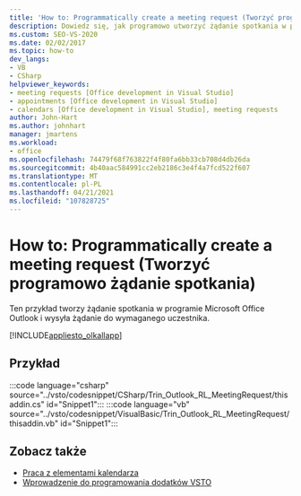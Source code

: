 ```yaml
---
title: 'How to: Programmatically create a meeting request (Tworzyć programowo żądanie spotkania)'
description: Dowiedz się, jak programowo utworzyć żądanie spotkania w programie Microsoft Outlook i wysłać żądanie do wymaganego uczestnika.
ms.custom: SEO-VS-2020
ms.date: 02/02/2017
ms.topic: how-to
dev_langs:
- VB
- CSharp
helpviewer_keywords:
- meeting requests [Office development in Visual Studio]
- appointments [Office development in Visual Studio]
- calendars [Office development in Visual Studio], meeting requests
author: John-Hart
ms.author: johnhart
manager: jmartens
ms.workload:
- office
ms.openlocfilehash: 74479f68f763822f4f80fa6bb33cb708d4db26da
ms.sourcegitcommit: 4b40aac584991cc2eb2186c3e4f4a7fcd522f607
ms.translationtype: MT
ms.contentlocale: pl-PL
ms.lasthandoff: 04/21/2021
ms.locfileid: "107828725"
---
```

# <a name="how-to-programmatically-create-a-meeting-request"></a>How to: Programmatically create a meeting request (Tworzyć programowo żądanie spotkania)
  Ten przykład tworzy żądanie spotkania w programie Microsoft Office Outlook i wysyła żądanie do wymaganego uczestnika.

 [!INCLUDE[appliesto_olkallapp](../vsto/includes/appliesto-olkallapp-md.md)]

## <a name="example"></a>Przykład
 :::code language="csharp" source="../vsto/codesnippet/CSharp/Trin_Outlook_RL_MeetingRequest/thisaddin.cs" id="Snippet1":::
 :::code language="vb" source="../vsto/codesnippet/VisualBasic/Trin_Outlook_RL_MeetingRequest/thisaddin.vb" id="Snippet1":::

## <a name="see-also"></a>Zobacz także
- [Praca z elementami kalendarza](../vsto/working-with-calendar-items.md)
- [Wprowadzenie do programowania dodatków VSTO](../vsto/getting-started-programming-vsto-add-ins.md)
